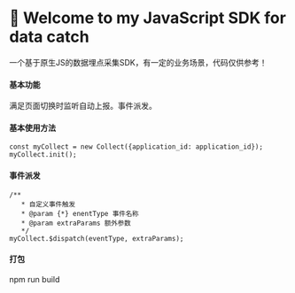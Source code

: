 # 🚀 Welcome to my JavaScript SDK for data catch

一个基于原生JS的数据埋点采集SDK，有一定的业务场景，代码仅供参考！



#### 基本功能

满足页面切换时监听自动上报。事件派发。

#### 基本使用方法

```
const myCollect = new Collect({application_id: application_id});
myCollect.init();
```

#### 事件派发

```
/**
   * 自定义事件触发
   * @param {*} enentType 事件名称
   * @param extraParams 额外参数 
   */
myCollect.$dispatch(eventType, extraParams);
```

#### 打包

npm run build